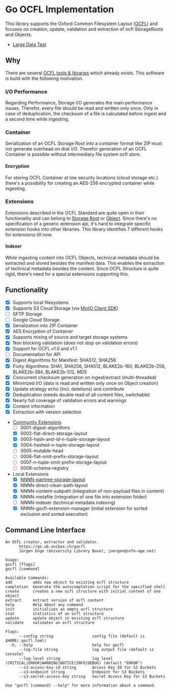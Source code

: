# Go OCFL Implementation

This library supports the Oxford Common Filesystem Layout ([OCFL](https://ocfl.io/)) 
and focuses on creation, update, validation and extraction of ocfl StorageRoots and Objects.

* [Large Data Test](docs/largeobject.md)

## Why
There are several [OCFL tools & libraries](https://github.com/OCFL/spec/wiki/Implementations#code-libraries-validators-and-other-tools) 
which already exists. This software is build with the following motivation.

### I/O Performance
Regarding Performance, Storage I/O generates the main performance issues. Therefor, every file 
should be read and written only once. Only in case of deduplication, the checksum of a file is
calculated before ingest and a second time while ingesting. 

### Container 
Serialization of an OCFL Storage Root into a container format like ZIP must not generate 
overhead on disk I/O. Therefor generation of an OCFL Container is possible without intermediary
file system ocfl store. 

#### Encryption 
For storing OCFL Container at low security locations (cloud storage etc.) there's a possibility
for creating an AES-256 encrypted container while ingesting. 

### Extensions
Extensions described in the OCFL Standard are quite open in their functionality and can 
belong to [Storage Root](https://ocfl.io/1.1/spec/#storage-root-extensions) or 
[Object](https://ocfl.io/1.1/spec/#object-extensions). Since there's no specification of 
a generic extension api, it's hard to integrate specific extension hooks into other 
libraries. This library identifies 7 different hooks for extensions till now. 

#### Indexer
While ingesting content into OCFL Objects, technical metadata should be extracted and stored 
besides the manifest data. This enables the extraction of technical metadata besides the content.
Since OCFL Structure is quite rigid, there's need for a special extensions supporting this. 

## Functionality

- [x] Supports local filesystems
- [x] Supports S3 Cloud Storage (via [MinIO Client SDK](https://github.com/minio/minio-go))
- [ ] SFTP Storage
- [ ] Google Cloud Storage
- [x] Serialization into ZIP Container
- [x] AES Encryption of Container
- [x] Supports mixing of source and target storage systems
- [x] Non blocking validation (does not stop on validation errors)
- [x] Support for OCFL v1.0 and v1.1
- [ ] Documentation for API
- [x] Digest Algorithms for Manifest: SHA512, SHA256
- [x] Fixity Algorithms: SHA1, SHA256, SHA512, BLAKE2b-160, BLAKE2b-256, BLAKE2b-384, BLAKE2b-512, MD5
- [x] Concurrent checksum generation on ingest/extract (multi-threaded)
- [x] Minimized I/O (data is read and written only once on Object creation)
- [x] Update strategy echo (incl. deletions) and contribute
- [x] Deduplication (needs double read of all content files, switchable)
- [x] Nearly full coverage of validation errors and warnings
- [x] Content information
- [x] Extraction with version selection
- [Community Extensions](https://github.com/OCFL/extensions) 
  - [ ] 0001-digest-algorithms
  - [x] 0002-flat-direct-storage-layout
  - [x] 0003-hash-and-id-n-tuple-storage-layout
  - [x] 0004-hashed-n-tuple-storage-layout
  - [ ] 0005-mutable-head
  - [ ] 0006-flat-omit-prefix-storage-layout
  - [ ] 0007-n-tuple-omit-prefix-storage-layout
  - [ ] 0008-schema-registry
- Local Extensions
  - [x] [NNNN-pairtree-storage-layout](https://pythonhosted.org/Pairtree/pairtree.pairtree_client.PairtreeStorageClient-class.html) 
  - [x] NNNN-direct-clean-path-layout
  - [x] NNNN-content-subpath (integration of non-payload files in content)
  - [x] NNNN-metafile (integration of one file into extension folder)
  - [ ] NNNN-indexer (technical metadata indexing) 
  - [x] NNNN-gocfl-extension-manager (initial extension for sorted exclusion and sorted execution)

## Command Line Interface

```
An OCFL creator, extractor and validator.
      https://go.ub.unibas.ch/gocfl
      Jürgen Enge (University Library Basel, juergen@info-age.net)

Usage:
gocfl [flags]
gocfl [command]

Available Commands:
add         adds new object to existing ocfl structure
completion  Generate the autocompletion script for the specified shell
create      creates a new ocfl structure with initial content of one object
extract     extract version of ocfl content
help        Help about any command
init        initializes an empty ocfl structure
stat        statistics of an ocfl structure
update      update object in existing ocfl structure
validate    validates an ocfl structure

Flags:
      --config string                 config file (default is $HOME/.gocfl.toml)
  -h, --help                          help for gocfl
      --log-file string               log output file (default is console)
      --log-level string              log level (CRITICAL|ERROR|WARNING|NOTICE|INFO|DEBUG) (default "ERROR")
      --s3-access-key-id string       Access Key ID for S3 Buckets
      --s3-endpoint string            Endpoint for S3 Buckets
      --s3-secret-access-key string   Secret Access Key for S3 Buckets

Use "gocfl [command] --help" for more information about a command.
```

